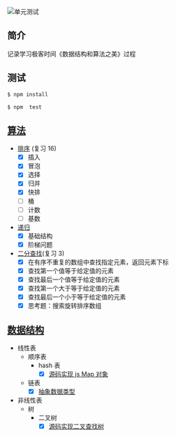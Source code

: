 ![单元测试](https://github.com/ddzyan/algorithmAndDataStructure/workflows/Nodejs/badge.svg)

## 简介

记录学习极客时间《数据结构和算法之美》过程

## 测试

```sh
$ npm install

$ npm  test
```

## [算法](./algorithm)

- [排序](./algorithm/排序) (复习 16)
  - [x] 插入
  - [x] 冒泡
  - [x] 选择
  - [x] 归并
  - [x] 快排
  - [ ] 桶
  - [ ] 计数
  - [ ] 基数
- [递归](./algorithm/递归)
  - [x] 基础结构
  - [x] 阶梯问题
- [二分查找](./algorithm/二分查找)(复习 3)
  - [x] 在有序不重复的数组中查找指定元素，返回元素下标
  - [x] 查找第一个值等于给定值的元素
  - [x] 查找最后一个值等于给定值的元素
  - [x] 查找第一个大于等于给定值的元素
  - [x] 查找最后一个小于等于给定值的元素
  - [x] 思考题：搜索旋转排序数组

## [数据结构](./dataStructure)

- 线性表
  - 顺序表
    - hash 表
      - [x] [源码实现 js Map 对象](./dataStructure/线性表/顺序表/hash表/MyMap)
  - 链表
    - [x] [抽象数据类型](./dataStructure/线性表/链表/LinkList)
- 非线性表
  - 树
    - 二叉树
      - [x] [源码实现二叉查找树](./dataStructure/线性表/非线性表/树/二叉树/BinarySearchTree.js)
